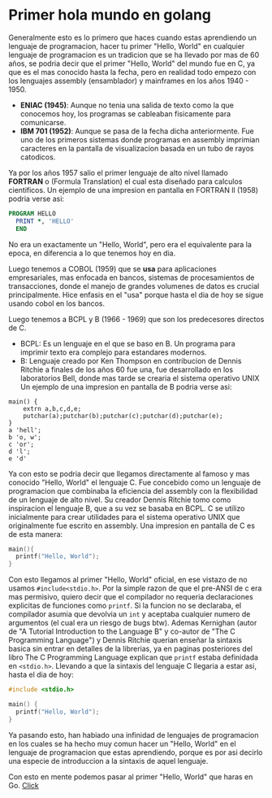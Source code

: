 # Primer hola mundo en golang

Generalmente esto es lo primero que haces cuando estas aprendiendo un lenguaje de programacion, hacer tu primer "Hello, World" en cualquier
lenguaje de programacion es un tradicion que se ha llevado por mas de 60 años, se podria decir que el primer "Hello, World" del mundo fue en C,
ya que es el mas conocido hasta la fecha, pero en realidad todo empezo con los lenguajes assembly (ensamblador) y mainframes en los años 1940 - 1950.

- **ENIAC (1945)**: Aunque no tenia una salida de texto como la que conocemos hoy, los programas se cableaban fisicamente para comunicarse.
- **IBM 701 (1952)**: Aunque se pasa de la fecha dicha anteriormente. Fue uno de los primeros sistemas donde programas en assembly imprimian caracteres en la pantalla de visualizacion basada en un tubo de rayos catodicos.

Ya por los años 1957 salio el primer lenguaje de alto nivel llamado **FORTRAN** o (Formula Translation) el cual esta diseñado para calculos cientificos.
Un ejemplo de una impresion en pantalla en FORTRAN ll (1958) podria verse asi:

```fortran
PROGRAM HELLO
  PRINT *, 'HELLO'
  END
```

No era un exactamente un "Hello, World", pero era el equivalente para la epoca, en diferencia a lo que tenemos hoy en dia.

Luego tenemos a COBOL (1959) que se **usa** para aplicaciones empresariales, mas enfocada en bancos, sistemas de procesamientos de transacciones, donde el manejo de
grandes volumenes de datos es crucial principalmente. Hice enfasis en el "usa" porque hasta el dia de hoy se sigue usando cobol en los bancos.

Luego tenemos a BCPL y B (1966 - 1969) que son los predecesores directos de C.

- BCPL: Es un lenguaje en el que se baso en B. Un programa para imprimir texto era complejo para estandares modernos.
- B: Lenguaje creado por Ken Thompson en contribucion de Dennis Ritchie a finales de los años 60 fue una, fue desarrollado en los laboratorios Bell, donde mas tarde se crearia el sistema operativo UNIX 
Un ejemplo de una impresion en pantalla de B podria verse asi:
```b
main() {
    extrn a,b,c,d,e;
    putchar(a);putchar(b);putchar(c);putchar(d);putchar(e);
}
a 'hell';
b 'o, w';
c 'or';
d 'l';
e 'd'
```

Ya con esto se podria decir que llegamos directamente al famoso y mas conocido "Hello, World" el lenguaje C. Fue concebido como un lenguaje de programacion
que combinaba la eficiencia del assembly con la flexibilidad de un lenguaje de alto nivel. Su creador Dennis Ritchie tomo como inspiracion el lenguaje B, que a su vez
se basaba en BCPL. C se utilizo inicialmente para crear utilidades para el sistema operativo UNIX que originalmente fue escrito en assembly.
Una impresion en pantalla de C es de esta manera:

```c
main(){
  printf("Hello, World");
}
```

Con esto llegamos al primer "Hello, World" oficial, en ese vistazo de no usamos `#include<stdio.h>`. Por la
simple razon de que el pre-ANSI de c era mas permisivo, quiero decir que el compilador no requeria declaraciones explicitas de funciones como `printf`. Si la funcion
no se declaraba, el compilador asumia que devolvia un `int` y aceptaba cualquier numero de argumentos (el cual era un riesgo de bugs btw).
Ademas Kernighan (autor de "A Tutorial Introduction to the Language B" y co-autor de "The C Programming Language") y Dennis Ritchie querian enseñar la sintaxis basica sin
entrar en detalles de la librerias, ya en paginas posteriores del libro The C Programming Language explican que `printf` estaba definidada en `<stdio.h>`.
Llevando a que la sintaxis del lenguaje C llegaria a estar asi, hasta el dia de hoy:

```c
#include <stdio.h>

main() {
  printf("Hello, World");
}
```

Ya pasando esto, han habiado una infinidad de lenguajes de programacion en los cuales se ha hecho muy comun hacer un "Hello, World" en el lenguaje de programacion
que estas aprendiendo, porque es por asi decirlo una especie de introduccion a la sintaxis de aquel lenguaje.

Con esto en mente podemos pasar al primer "Hello, World" que haras en Go. [Click](./hello-world/README.md)
